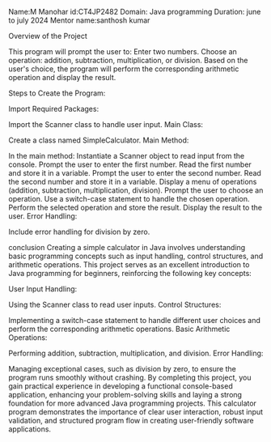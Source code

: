 Name:M Manohar id:CT4JP2482 Domain: Java programming Duration: june to july 2024 Mentor name:santhosh kumar

Overview of the Project

This program will prompt the user to: Enter two numbers. Choose an operation: addition, subtraction, multiplication, or division. Based on the user's choice, the program will perform the corresponding arithmetic operation and display the result.

Steps to Create the Program:

Import Required Packages:

Import the Scanner class to handle user input. Main Class:

Create a class named SimpleCalculator. Main Method:

In the main method: Instantiate a Scanner object to read input from the console. Prompt the user to enter the first number. Read the first number and store it in a variable. Prompt the user to enter the second number. Read the second number and store it in a variable. Display a menu of operations (addition, subtraction, multiplication, division). Prompt the user to choose an operation. Use a switch-case statement to handle the chosen operation. Perform the selected operation and store the result. Display the result to the user. Error Handling:

Include error handling for division by zero.

conclusion Creating a simple calculator in Java involves understanding basic programming concepts such as input handling, control structures, and arithmetic operations. This project serves as an excellent introduction to Java programming for beginners, reinforcing the following key concepts:

User Input Handling:

Using the Scanner class to read user inputs. Control Structures:

Implementing a switch-case statement to handle different user choices and perform the corresponding arithmetic operations. Basic Arithmetic Operations:

Performing addition, subtraction, multiplication, and division. Error Handling:

Managing exceptional cases, such as division by zero, to ensure the program runs smoothly without crashing. By completing this project, you gain practical experience in developing a functional console-based application, enhancing your problem-solving skills and laying a strong foundation for more advanced Java programming projects. This calculator program demonstrates the importance of clear user interaction, robust input validation, and structured program flow in creating user-friendly software applications.
